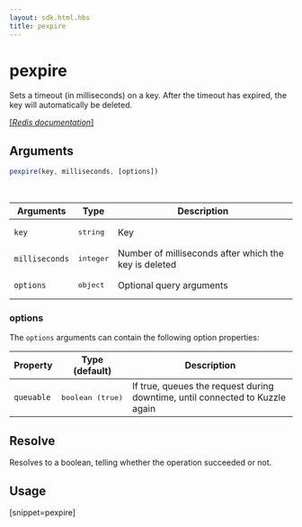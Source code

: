 ```yaml
---
layout: sdk.html.hbs
title: pexpire
---
```


# pexpire


Sets a timeout (in milliseconds) on a key. After the timeout has expired, the key will automatically be deleted.

[[_Redis documentation_]](https://redis.io/commands/pexpire)

## Arguments

```js
pexpire(key, milliseconds, [options])
```

<br/>

| Arguments    | Type    | Description |
|--------------|---------|-------------|
| `key` | <pre>string</pre> | Key |
| `milliseconds` | <pre>integer</pre> | Number of milliseconds after which the key is deleted |
| ``options`` | <pre>object</pre> | Optional query arguments |

### options

The `options` arguments can contain the following option properties:

| Property   | Type (default)   | Description                       |
| ---------- | ------- | --------------------------------- |
| `queuable` | <pre>boolean (true)</pre> | If true, queues the request during downtime, until connected to Kuzzle again |

## Resolve

Resolves to a boolean, telling whether the operation succeeded or not.

## Usage

[snippet=pexpire]
